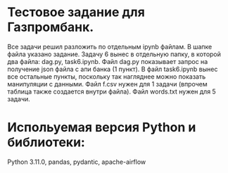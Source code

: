 # Тестовое задание для Газпромбанк. 

Все задачи решил разложить по отдельным ipynb файлам. В шапке файла указано задание. 
Задачу 6 вынес в отдельную папку, в которой два файла: dag.py, task6.ipynb. Файл dag.py показывает запрос на получение json файла с апи банка (1 пункт).
В файл task6.ipynb вынес все остальные пункты, поскольку так нагляднее можно показать манипуляции с данными.
Файл f.csv нужен для 1 задачи (впрочем таблица также создается внутри файла). Файл words.txt нужен для 5 задачи.

# Испольуемая версия Python и библиотеки:
Python 3.11.0, pandas, pydantic, apache-airflow
